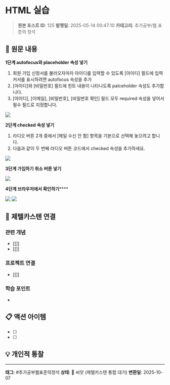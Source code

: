 # HTML 실습

> **원본 포스트 ID**: 125
> **발행일**: 2025-05-14 00:47:10
> **카테고리**: 추가공부/웹 표준의 정석

## 📝 원문 내용

**1단계 autofocus와 placeholder 속성 넣기**

  1. 회원 가입 신청서를 불러오자마자 아이디를 입력할 수 있도록 [아이디] 필드에 입력 커서를 표시하려면 autofocus 속성을 추가
  2. [아이디]와 [비밀번호] 필드에 힌트 내용이 나타나도록 palceholder 속성도 추가합니다.
  3. [아이디], [이메일], [비밀번호], [비밀번호 확인] 필드 모두 required 속성을 넣어서 필수 필드로 지정합니다.



![](./img/125_img.png)

**2단계 checked 속성 넣기**

  1. 라디오 버튼 2개 중에서 [메일 수신 안 함] 항목을 기본으로 선택해 놓으려고 합니다.
  2. 다음과 같이 두 번째 라디오 버튼 코드에서 checked 속성을 추가하세요.



![](./img/125_img_1.png)

**3단계 가입하기 취소 버튼 넣기**

![](./img/125_img_2.png)

**4단계 브라우저에서 확인하기******

![](./img/125_img_3.png) ![](./img/125_img_4.png)


## 🔗 제텔카스텐 연결

### 관련 개념
- [[]]
- [[]]

### 프로젝트 연결
- [[]]

### 학습 포인트
-

## 📋 액션 아이템
- [ ]
- [ ]

## 💡 개인적 통찰



---

**태그**: #추가공부웹표준의정석
**상태**: 🌱 씨앗 (제텔카스텐 통합 대기)
**변환일**: 2025-10-07
